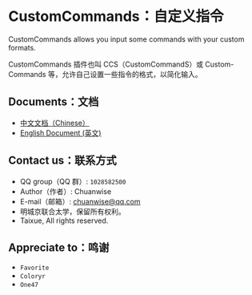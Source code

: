 # CustomCommands：自定义指令
<p>CustomCommands allows you input some commands with your custom formats.
<p>CustomCommands 插件也叫 CCS（CustomCommandS）或 Custom-Commands 等，允许自己设置一些指令的格式，以简化输入。

## Documents：文档
* [中文文档（Chinese）](https://github.com/Chuanwise/CustomCommands/tree/main/README_ZHCN.md)
* [English Document  (英文)](https://github.com/Chuanwise/CustomCommands/tree/main/README_ZHCN.md)

## Contact us：联系方式
* QQ group（QQ 群）:  `1028582500`
* Author（作者）: Chuanwise
* E-mail（邮箱）: chuanwise@qq.com
* 明城京联合太学，保留所有权利。
* Taixue, All rights reserved.

## Appreciate to：鸣谢
* `Favorite`
* `Coloryr`
* `One47`